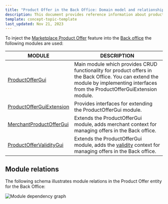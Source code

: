 ```yaml
---
title: "Product Offer in the Back Office: Domain model and relationships"
description: This document provides reference information about product offers in the Back Office.
template: concept-topic-template
last_updated: Nov 21, 2023
---
```


To inject the [Marketplace Product Offer](/docs/pbc/all/offer-management/{{page.version}}/marketplace/marketplace-merchant-portal-product-offer-management-feature-overview.html) feature into the [Back office](/docs/pbc/all/back-office/{{page.version}}/spryker-core-back-office-feature-overview.html) the following modules are used:

| MODULE | DESCRIPTION |
| -------------------- | ---------- |
| [ProductOfferGui](https://github.com/spryker/product-offer-gui) | Main module which provides CRUD functionality for product offers in the Back Office. You can extend the module by implementing interfaces from the ProductOfferGuiExtension module. |
| [ProductOfferGuiExtension](https://github.com/spryker/product-offer-gui-extension) | Provides interfaces for extending the ProductOfferGui module.  |
| [MerchantProductOfferGui](https://github.com/spryker/merchant-product-offer-gui) | Extends the ProductOfferGui module, adds merchant context for managing offers in the Back office. |
| [ProductOfferValidityGui](https://github.com/spryker/product-offer-validity-gui) | Extends the ProductOfferGui module, adds the [validity](/docs/pbc/all/offer-management/{{page.version}}/marketplace/marketplace-product-offer-feature-domain-model-and-relationships/product-offer-validity-dates.html) context for managing offers in the Back office. |

## Module relations

The following schema illustrates module relations in the Product Offer entity for the Back Office:

![Module dependency graph](https://confluence-connect.gliffy.net/embed/image/5db1ea40-576c-4663-b53d-e37469be0f81.png?utm_medium=live&utm_source=custom)
